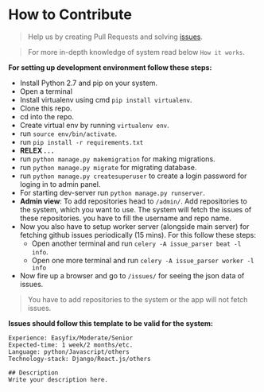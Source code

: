 # How to Contribute
> Help us by creating Pull Requests and solving [issues](https://github.com/mozillacampusclubs/issue_parser_backend/issues).

> For more in-depth knowledge of system read below `How it works`.

**For setting up development environment follow these steps:**
- Install Python 2.7 and pip on your system.
- Open a terminal
- Install virtualenv using cmd `pip install virtualenv`.
- Clone this repo.
- cd into the repo.
- Create virtual env by running `virtualenv env`.
- run `source env/bin/activate`.
- run `pip install -r requirements.txt`
- **RELEX . . .**
- run `python manage.py makemigration` for making migrations.
- run `python manage.py migrate` for migrating database.
- run `python manage.py createsuperuser` to create a login password for loging in to admin panel.
- For starting dev-server run `python manage.py runserver`.
- **Admin view**: To add repositories head to `/admin/`. Add repositories to the system, which you want to use. The system will fetch the issues of these repositories. you have to fill the username and repo name.
- Now you also have to setup worker server (alongside main server) for fetching github issues periodically (15 mins). For this follow these steps:
    - Open another terminal and run `celery -A issue_parser beat -l info`.
    - Open one more terminal and run `celery -A issue_parser worker -l info`
- Now fire up a browser and go to `/issues/` for seeing the json data of issues.
> You have to add repositories to the system or the app will not fetch issues.

**Issues should follow this template to be valid for the system:**
```
Experience: Easyfix/Moderate/Senior
Expected-time: 1 week/2 months/etc.
Language: python/Javascript/others
Technology-stack: Django/React.js/others

## Description
Write your description here.
```
